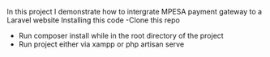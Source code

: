 In this project I demonstrate how to intergrate MPESA payment gateway to a Laravel website
Installing this code
    -Clone this repo
   - Run composer install while in the root directory of the project
   - Run project either via xampp or php artisan serve
